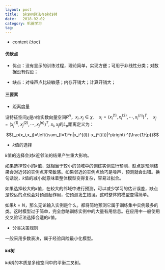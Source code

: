 ```yaml
---
layout: post
title:  $k$NN算法与$kd$树
date:   2018-02-02
category: 机器学习
tag: 
---
```


* content
{:toc}

#### 优缼点

* 优点：没有显示的训练过程，理论简单，实现方便；可用于非线性分类；对数据没有假设；

* 缺点：对噪声点比较敏感；内存开销大；计算开销大；

#### 三要素

* 距离度量

设特征空间$\chi$是$n$维实数向量空间$R^n$，$x_i,x_j\in \chi,\quad x_i=(x_i^{(1)},x_i^{(2)},\cdots,x_i^{(n)})^T, \quad x_j=(x_j^{(1)},x_j^{(2)},\cdots,x_j^{(n)})^T$, $x_i,x_j$的$L_p$距离定义为：

$$L_p(x_i,x_j)=\left(\sum_{l=1}^n|x_i^{(l)}-x_j^{(l)}|^p\right) ^{\frac{1}{p}}$$

* $k$值的选择

$k$值的选择会对$k$近邻法的结果产生重大影响。  

如果选择较小的$k$值，就相当于较小的领域中的训练实例进行预测，缺点是预测结果会对近邻的实例点非常敏感。如果邻近的实例点恰巧是噪声，预测就会出错。换句话说，$k$值的减小就意味着整体模型变得复杂，容易过拟合。  

如果选择较大的$k$值，在较大的邻域中进行预测，可以减少学习的估计误差，缺点是较远的点也会对预测起作用，使预测发生错误。这时整体的模型变得简单。  

如果$k=N$，那么无论输入实例是什么，都将简地预测它属于训练集中实例最多的类。这时模型过于简单，完全忽略训练实例中的大量有用信息。在应用中一般使用交叉验证法选择合适的$k$值。

* 分类决策规则

一般采用多数表决，属于经验风险最小化模型。

#### $kd$树

$kd$树的本质是多维空间中的平衡二叉树。







